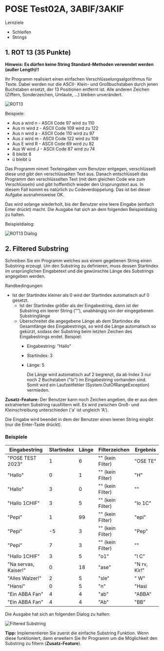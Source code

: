 ﻿# POSE Test02A, 3ABIF/3AKIF

Lernziele

- Schleifen
- Strings
  
## 1. ROT 13 (35 Punkte)

**Hinweis: Es dürfen keine String Standard-Methoden verwendet werden (außer Length)!!**

Ihr Programm realisiert einen einfachen Verschlüsselungsalgorithmus für Texte. Dabei werden nur die ASCII- Klein- und Großbuchstaben durch jenen Buchstaben ersetzt, der 13 Positionen entfernt ist. Alle anderen Zeichen (Ziffern, Sonderzeichen, Umlaute, …) bleiben unverändert.

![ROT13](rot13.png)

Beispiele:

- Aus a wird n - ASCII Code 97 wird zu 110
- Aus m wird z - ASCII Code 109 wird zu 122
- Aus n wird a - ASCII Code 110 wird zu 97
- Aus z wird m - ASCII Code 122 wird zu 109
- Aus E wird R - ASCII Code 69 wird zu 82
- Aus W wird J - ASCII Code 87 wird zu 74
- 8 bleibt 8
- ü bleibt ü

Das Programm nimmt Texteingaben vom Benutzer entgegen, verschlüsselt diese und gibt den verschlüsselten Text aus. Danach entschlüsselt das Programm den verschlüsselten Text (mit dem gleichen Code wie zum Verschlüsseln) und gibt hoffentlich wieder den Ursprungstext aus. In diesem Fall kommt es natürlich zu Codeverdoppelung. Das ist bei dieser Aufgabe ausnahmsweise OK.

Das wird solange wiederholt, bis der Benutzer eine leere Eingabe (einfach Enter drückt) macht. Die Ausgabe hat sich an dem folgenden Beispieldialog zu halten.

Beispieldialog:

![ROT13 Dialog](rot13_dialog.png)

## 2. Filtered Substring

Schreiben Sie ein Programm welches aus einem gegebenen String einen Substring erzeugt. Um den Substring zu definieren, muss dessen Startindex im ursprünglichen Eingabetext und die gewünschte Länge des Substrings angegeben werden.

Randbedingungen:

- Ist der Startindex kleiner als 0 wird der Startindex automatisch auf 0 gesetzt.
  - Ist der Startindex größer als der Eingabestring, dann ist der Substring ein leerer String (""), unabhängig von der eingegebenen Substringlänge
  - Überschreitet die angegebene Länge ab dem Startindex die Gesamtlänge des Eingabestrings, so wird die Länge automatisch so gekürzt, sodass der Substring beim letzten Zeichen des Eingabestrings endet.
    Beispiel:
    - Eingabestring: "Hallo"
    - Startindex: 3
    - Länge: 5

      Die Länge wird automatisch auf 2 begrenzt, da ab Index 3 nur noch 2 Buchstaben ("lo") im Eingabestring vorhanden sind. Somit wird ein Laufzeitfehler (System.OutOfRangeException) vermieden.

**Zusatz-Feature:** Der Benutzer kann noch Zeichen angeben, die er aus dem extrahierten Substring rausfiltern will. Es wird zwischen Groß- und Kleinschreibung unterschieden ('a' ist ungleich 'A').

Die Eingabe wird beendet in dem der Benutzer einen leeren String eingibt (nur die Enter-Taste drückt).

### Beispiele

|Eingabestring|Startindex|Länge|Filterzeichen|Ergebnis|
| - | - | - | - | - |
|"POSE TEST 2023"|1|6|"" (kein Filter)|"OSE TE"|
|"Hallo"|0|1|"" (kein Filter)|"H"|
|"Hallo"|3|0|"" (kein Filter)|""|
|"Hallo 1CHIF"|3|5|"" (kein Filter)|"lo 1C"|
|"Pepi"|1|99|"" (kein Filter)|"epi"|
|"Pepi"|-5|3|"" (kein Filter)|"Pep"|
|"Pepi"|7|3|"" (kein Filter)|""|
|"Hallo 1CHIF"|3|5|"o1"|"l C"|
|"Na servas, Kaiser!"|0|18|"ase"|"N rv, Kir!"|
|"Alles Walzer!"|2|5|"sle"|" W"|
|"Hansi"|0|5|"n"|"Hasi|
|"Ein ABBA Fan"|4|4|"ab"|"ABBA"|
|"Ein ABBA Fan"|4|4|"Ab"|"BB"|

Die Ausgabe hat sich an folgenden Dialog zu halten:

![Filtered Substring](filtered_substring_dialog.png)

**Tipp:** Implementieren Sie zuerst die einfache Substring Funktion. Wenn diese funktioniert, dann erweitern Sie Ihr Programm um die Möglichkeit den Substring zu filtern (**Zusatz-Feature**).
